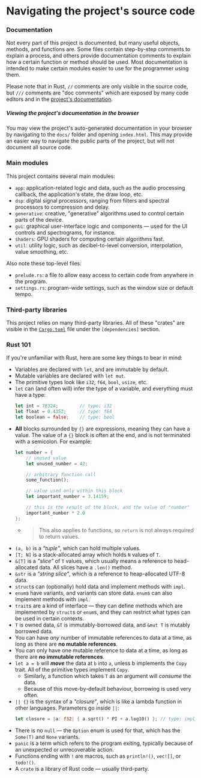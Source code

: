 # Navigating the project's source code

### Documentation
Not every part of this project is documented, but many useful objects, methods, and functions are. Some files contain step-by-step comments to explain a process, and others provide documentation comments to explain how a certain function or method should be used. Most documentation is intended to make certain modules easier to use for the programmer using them.

Please note that in Rust, `//` comments are only visible in the source code, but `///` comments are "doc comments" which are exposed by many code editors and in the [project's documentation](LINK).

##### Viewing the project's documentation in the browser
You may view the project's auto-generated documentation in your browser by navigating to the `docs/` folder and opening `index.html`. This may provide an easier way to navigate the public parts of the project, but will not document all source code.

### Main modules
This project contains several main modules:

- `app`: application-related logic and data, such as the audio processing callback, the application's state, the draw loop, etc.
- `dsp`: digital signal processors, ranging from filters and spectral processors to compression and delay.
- `generative`: creative, "generative" algorithms used to control certain parts of the device.
- `gui`: graphical user-interface logic and components — used for the UI controls and spectrograms, for instance.
- `shaders`: GPU shaders for computing certain algorithms fast.
- `util`: utility logic, such as decibel-to-level conversion, interpolation, value smoothing, etc.

Also note these top-level files:

- `prelude.rs`: a file to allow easy access to certain code from anywhere in the program.
- `settings.rs`: program-wide settings, such as the window size or default tempo.

### Third-party libraries
This project relies on many third-party libraries. All of these "crates" are visible in the [`Cargo.toml`](./Cargo.toml) file under the `[dependencies]` section.

### Rust 101

If you're unfamiliar with Rust, here are some key things to bear in mind:

- Variables are declared with `let`, and are immutable by default.
- Mutable variables are declared with `let mut`.
- The primitive types look like `i32`, `f64`, `bool`, `usize`, etc.
- `let` can (and often will) infer the type of a variable, and everything must have a type:
    ```rust
    let int = 78324;        // type: i32
    let float = 0.4352;     // type: f64
    let boolean = false;    // type: bool
    ```
- **All** blocks surrounded by `{}` are expressions, meaning they can have a value. The value of a `{}` block is often at the end, and is not terminated with a semicolon. For example:
    ```rust
    let number = {
        // unused value
        let unused_number = 42;

        // arbitrary function call
        some_function();

        // value used only within this block
        let important_number = 3.14159;

        // this is the result of the block, and the value of "number"
        important_number * 2.0
    };
    ```
    - > This also applies to functions, so `return` is not always required to return values.
- `(a, b)` is a *"tuple"*, which can hold multiple values.
- `[T; N]` is a stack-allocated array which holds `N` values of `T`.
- `&[T]` is a *"slice"* of `T` values, which usually means a reference to head-allocated data. All slices have a `.len()` method.
- `&str` is a *"string slice"*, which is a reference to heap-allocated UTF-8 data.
- `struct`s can (optionally) hold data and implement methods with `impl`.
- `enum`s have variants, and variants can store data. `enum`s can also implement methods with `impl`.
- `trait`s are a kind of interface — they can define methods which are implemented by `struct`s or `enum`s, and they can restrict what types can be used in certain contexts.
- `T` is owned data, `&T` is immutably-borrowed data, and `&mut T` is mutably borrowed data.
- You can have *any* number of immutable references to data at a time, as long as there are **no mutable references**.
- You can only have one mutable reference to data at a time, as long as there are **no immutable references**.
- `let a = b` will ***move*** the data at `b` into `a`, unless b implements the `Copy` trait. All of the primitive types implement `Copy`.
    - Similarly, a function which takes `T` as an argument will *consume* the data.
    - Because of this move-by-default behaviour, borrowing is used very often.
- `|| {}` is the syntax of a *"closure"*, which is like a lambda function in other languages. Parameters go inside `||`:
    ```rust
    let closure = |a: f32| { a.sqrt() * PI + a.log10() }; // type: impl Fn(f32) -> f32
    ```
- There is no `null` — the `Option` enum is used for that, which has the `Some(T)` and `None` variants.
- `panic` is a term which refers to the program exiting, typically because of an unexpected or unrecoverable action.
- Functions ending with `!` are macros, such as `println!()`, `vec![]`, or `todo!()`.
- A `crate` is a library of Rust code — usually third-party.
